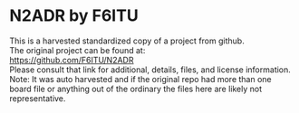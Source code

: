 
# N2ADR by F6ITU  
This is a harvested standardized copy of a project from github.  
The original project can be found at:  
https://github.com/F6ITU/N2ADR  
Please consult that link for additional, details, files, and license information.  
Note: It was auto harvested and if the original repo had more than one board file or anything out of the ordinary the files here are likely not representative.  
    